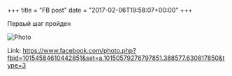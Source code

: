 +++
title = "FB post"
date = "2017-02-06T19:58:07+00:00"
+++

Первый шаг пройден

![Photo](https://scontent.xx.fbcdn.net/v/t1.0-0/p130x130/16602651_10154584610442851_2905043520341444335_n.jpg?oh=70087e967ee002bcf5943caa1a146f63&oe=59AD6CBA)


Link: https://www.facebook.com/photo.php?fbid=10154584610442851&set=a.10150579276797851.388577.630817850&type=3
